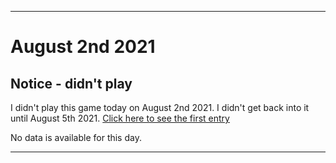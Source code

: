 
***

# August 2nd 2021

## Notice - didn't play

I didn't play this game today on August 2nd 2021. I didn't get back into it until August 5th 2021. [Click here to see the first entry](/MotorWorld_CarFactory/2021/08_August/08.05.2021/)

No data is available for this day.

***
